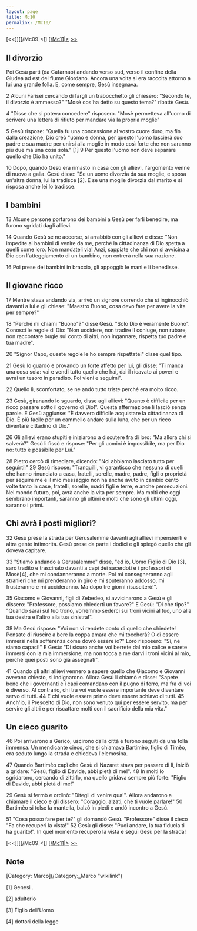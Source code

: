 ```yaml
---
layout: page
title: Mc10
permalink: /Mc10/
---
```


[<<]][[/Mc09|<]] [[/Mc11|>](/Mc01 "wikilink") [&gt;&gt;](/Lc01 "wikilink")

Il divorzio
-----------

Poi Gesù partì (da Cafàrnao) andando verso sud, verso il confine della Giudea ad est del fiume Giordano. Ancora una volta si era raccolta attorno a lui una grande folla. E, come sempre, Gesù insegnava.

2 Alcuni Farisei cercando di fargli un trabocchetto gli chiesero: "Secondo te, il divorzio è ammesso?" "Mosè cos'ha detto su questo tema?" ribattè Gesù.

4 "Disse che si poteva concedere" risposero. "Mosè permetteva all'uomo di scrivere una lettera di rifiuto per mandare via la propria moglie"

5 Gesù rispose: "Quella fu una concessione al vostro cuore duro, ma fin dalla creazione, Dio creò "uomo e donna, per questo l'uomo lascierà suo padre e sua madre per unirsi alla moglie in modo così forte che non saranno più due ma una cosa sola." [1] 9 Per questo l'uomo non deve separare quello che Dio ha unito."

10 Dopo, quando Gesù era rimasto in casa con gli allievi, l'argomento venne di nuovo a galla. Gesù disse: "Se un uomo divorzia da sua moglie, e sposa un'altra donna, lui la tradisce [2]. E se una moglie divorzia dal marito e si risposa anche lei lo tradisce.

I bambini
---------

13 Alcune persone portarono dei bambini a Gesù per farli benedire, ma furono sgridati dagli allievi.

14 Quando Gesù se ne accorse, si arrabbiò con gli allievi e disse: "Non impedite ai bambini di venire da me, perché la cittadinanza di Dio spetta a quelli come loro. Non mandateli via! Anzi, sappiate che chi non si avvicina a Dio con l'atteggiamento di un bambino, non entrerà nella sua nazione.

16 Poi prese dei bambini in braccio, gli appoggiò le mani e li benedisse.

Il giovane ricco
----------------

17 Mentre stava andando via, arrivò un signore correndo che si inginocchiò davanti a lui e gli chiese: "Maestro Buono, cosa devo fare per avere la vita per sempre?"

18 "Perché mi chiami "Buono"?" disse Gesù. "Solo Dio è veramente Buono". Conosci le regole di Dio: "Non uccidere, non tradire il coniuge, non rubare, non raccontare bugie sul conto di altri, non ingannare, rispetta tuo padre e tua madre".

20 "Signor Capo, queste regole le ho sempre rispettate!" disse quel tipo.

21 Gesù lo guardò e provando un forte affetto per lui, gli disse: "Ti manca una cosa sola: vai e vendi tutto quello che hai, dai il ricavato ai poveri e avrai un tesoro in paradiso. Poi vieni e seguimi".

22 Quello lì, sconfortato, se ne andò tutto triste perché era molto ricco.

23 Gesù, giranando lo sguardo, disse agli allievi: "Quanto è difficile per un ricco passare sotto il governo di Dio!". Questa affermazione li lasciò senza parole. E Gesù aggiunse: "È davvero difficile acquistare la cittadinanza di Dio. È più facile per un cammello andare sulla luna, che per un ricco diventare cittadino di Dio."

26 Gli allievi erano stupiti e iniziarono a discutere fra di loro: "Ma allora chi si salverà?" Gesù li fissò e rispose: "Per gli uomini è impossibile, ma per Dio no: tutto è possibile per Lui."

28 Pietro cercò di rimediare, dicendo: "Noi abbiamo lasciato tutto per seguirti!" 29 Gesù rispose: "Tranquilli, vi garantisco che nessuno di quelli che hanno rinunciato a casa, fratelli, sorelle, madre, padre, figli o proprietà per seguire me e il mio messaggio non ha anche avuto in cambio cento volte tanto in case, fratelli, sorelle, madri figli e terre, e anche persecuzioni. Nel mondo futuro, poi, avrà anche la vita per sempre. Ma molti che oggi sembrano importanti, saranno gli ultimi e molti che sono gli ultimi oggi, saranno i primi.

Chi avrà i posti migliori?
--------------------------

32 Gesù prese la strada per Gerusalemme davanti agli allievi impensieriti e altra gente intimorita. Gesù prese da parte i dodici e gli spiegò quello che gli doveva capitare.

33 "Stiamo andando a Gerusalemme" disse, "ed io, Uomo Figlio di Dio [3], sarò tradito e trascinato davanti a capi dei sacerdoti e i professori di Mosè[4], che mi condanneranno a morte. Poi mi consegneranno agli stranieri che mi prenderanno in giro e mi sputeranno addosso, mi frusteranno e mi uccideranno. Ma dopo tre giorni risusciterò!".

35 Giacomo e Giovanni, figli di Zebedeo, si avvicinarono a Gesù e gli dissero: "Professore, possiamo chiederti un favore?" E Gesù: "Di che tipo?" "Quando sarai sul tuo trono, vorremmo sederci sui troni vicini al tuo, uno alla tua destra e l'altro alla tua sinistra!".

38 Ma Gesù rispose: "Voi non vi rendete conto di quello che chiedete! Pensate di riuscire a bere la coppa amara che mi toccherà? O di essere immersi nella sofferenza come dovrò essere io?" Loro risposero: "Sì, ne siamo capaci!" E Gesù: "Di sicuro anche voi berrete dal mio calice e sarete immersi con la mia immersione, ma non tocca a me darvi i troni vicini al mio, perché quei posti sono già assegnati".

41 Quando gli altri allievi vennero a sapere quello che Giacomo e Giovanni avevano chiesto, si indignarono. Allora Gesù li chiamò e disse: "Sapete bene che i governanti e i capi comandano con il pugno di ferro, ma fra di voi è diverso. Al contrario, chi tra voi vuole essere importante deve diventare servo di tutti. 44 E chi vuole essere primo deve essere schiavo di tutti. 45 Anch'io, il Prescelto di Dio, non sono venuto qui per essere servito, ma per servire gli altri e per riscattare molti con il sacrificio della mia vita."

Un cieco guarito
----------------

46 Poi arrivarono a Gerico, uscirono dalla città e furono seguiti da una folla immensa. Un mendicante cieco, che si chiamava Bartimèo, figlio di Timèo, era seduto lungo la strada e chiedeva l'elemosina.

47 Quando Bartimèo capì che Gesù di Nazaret stava per passare di lì, iniziò a gridare: "Gesù, figlio di Davide, abbi pietà di me!". 48 In molti lo sgridarono, cercando di zittirlo, ma quello gridava sempre più forte: "Figlio di Davide, abbi pietà di me!"

29 Gesù si fermò e ordinò: "Ditegli di venire qua!". Allora andarono a chiamare il cieco e gli dissero: "Coraggio, alzati, che ti vuole parlare!" 50 Bartimèo si tolse la mantella, balzò in piedi e andò incontro a Gesù.

51 "Cosa posso fare per te?" gli domandò Gesù. "Professore" disse il cieco "Fa che recuperi la vista!" 52 Gesù gli disse: "Puoi andare, la tua fiducia ti ha guarito!". In quel momento recuperò la vista e seguì Gesù per la strada!

[<<]][[/Mc09|<]] [[/Mc11|>](/Mc01 "wikilink") [&gt;&gt;](/Lc01 "wikilink")

Note
----

<references>
</references>
[Category: Marco](/Category:_Marco "wikilink")

[1] Genesi .

[2] adulterio

[3] Figlio dell'Uomo

[4] dottori della legge